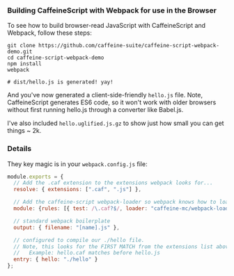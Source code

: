 ### Building CaffeineScript with Webpack for use in the Browser

To see how to build browser-read JavaScript with CaffeineScript and Webpack, follow these steps:

```shell
git clone https://github.com/caffeine-suite/caffeine-script-webpack-demo.git
cd caffeine-script-webpack-demo
npm install
webpack

# dist/hello.js is generated! yay!
```

And you've now generated a client-side-friendly `hello.js` file. Note, CaffeineScript generates ES6 code, so it won't work with older browsers without first running hello.js through a converter like Babel.js.

I've also included `hello.uglified.js.gz` to show just how small you can get things ~ 2k.

### Details

They key magic is in your `webpack.config.js` file:

```javascript
module.exports = {
  // Add the .caf extension to the extensions webpack looks for...
  resolve: { extensions: [".caf", ".js"] },

  // Add the caffeine-script webpack-loader so webpack knows how to load caf files...
  module: {rules: [{ test: /\.caf?$/, loader: "caffeine-mc/webpack-loader" }]},

  // standard webpack boilerplate
  output: { filename: "[name].js" },

  // configured to compile our ./hello file.
  // Note, this looks for the FIRST MATCH from the extensions list above:
  //   Example: hello.caf matches before hello.js
  entry: { hello: "./hello" }
};
```